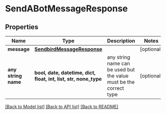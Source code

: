 # SendABotMessageResponse


## Properties
Name | Type | Description | Notes
------------ | ------------- | ------------- | -------------
**message** | [**SendbirdMessageResponse**](SendbirdMessageResponse.md) |  | [optional] 
**any string name** | **bool, date, datetime, dict, float, int, list, str, none_type** | any string name can be used but the value must be the correct type | [optional]

[[Back to Model list]](../README.md#documentation-for-models) [[Back to API list]](../README.md#documentation-for-api-endpoints) [[Back to README]](../README.md)


